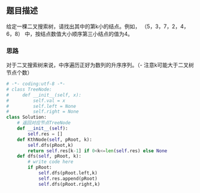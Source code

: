 ## 题目描述

给定一棵二叉搜索树，请找出其中的第k小的结点。例如， （5，3，7，2，4，6，8）    中，按结点数值大小顺序第三小结点的值为4。

### 思路

对于二叉搜索树来说，中序遍历正好为数列的升序序列。（- 注意k可能大于二叉树节点个数）

```python
# -*- coding:utf-8 -*-
# class TreeNode:
#     def __init__(self, x):
#         self.val = x
#         self.left = None
#         self.right = None
class Solution:
    # 返回对应节点TreeNode
    def __init__(self):
        self.res = []
    def KthNode(self, pRoot, k):
        self.dfs(pRoot,k)
        return self.res[k-1] if 0<k<=len(self.res) else None
    def dfs(self, pRoot, k):
        # write code here
        if pRoot:
            self.dfs(pRoot.left,k)
            self.res.append(pRoot)
            self.dfs(pRoot.right,k)
```

